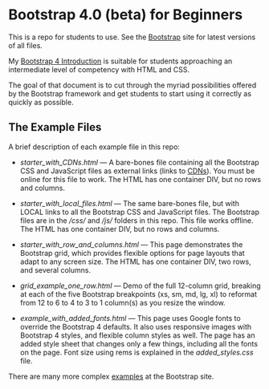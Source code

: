 # Bootstrap 4.0 (beta) for Beginners

This is a repo for students to use. See the [Bootstrap](http://getbootstrap.com/) site for latest versions of all files.

My [Bootstrap 4 Introduction](http://bit.ly/mm-bootstrap4) is suitable for students approaching an intermediate level of competency with HTML and CSS.

The goal of that document is to cut through the myriad possibilities offered by the Bootstrap framework and get students to start using it correctly as quickly as possible.

## The Example Files

A brief description of each example file in this repo:

* *starter_with_CDNs.html* &mdash; A bare-bones file containing all the Bootstrap CSS and JavaScript files as external links (links to [CDNs](https://www.cloudflare.com/learning/cdn/what-is-a-cdn/)). You must be online for this file to work. The HTML has one container DIV, but no rows and columns.

* *starter_with_local_files.html* &mdash; The same bare-bones file, but with LOCAL links to all the Bootstrap CSS and JavaScript files. The Bootstrap files are in the */css/* and */js/* folders in this repo. This file works offline. The HTML has one container DIV, but no rows and columns.

* *starter_with_row_and_columns.html* &mdash; This page demonstrates the Bootstrap grid, which provides flexible options for page layouts that adapt to any screen size. The HTML has one container DIV, two rows, and several columns.

* *grid_example_one_row.html* &mdash; Demo of the full 12-column grid, breaking at each of the five Bootstrap breakpoints (xs, sm, md, lg, xl) to reformat from 12 to 6 to 4 to 3 to 1 column(s) as you resize the window.

* *example_with_added_fonts.html* &mdash; This page uses Google fonts to override the Bootstrap 4 defaults. It also uses responsive images with Bootstrap 4 styles, and flexible column styles as well. The page has an added style sheet that changes only a few things, including all the fonts on the page. Font size using rems is explained in the *added_styles.css* file.

There are many more complex [examples](http://getbootstrap.com/docs/4.0/examples/) at the Bootstrap site.
